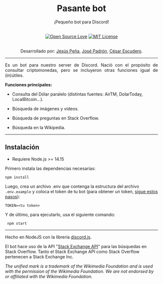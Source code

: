 # <div align="center">Pasante bot</div> 
<div align="center">¡Pequeño bot para Discord!</div><br>

<div align="center">

[![Open Source Love](https://badges.frapsoft.com/os/v1/open-source.svg?v=103)](https://github.com/ellerbrock/open-source-badges/)
[![MIT License](https://badges.frapsoft.com/os/mit/mit.svg?v=103)](https://github.com/ellerbrock/open-source-badges/)

<br>Desarrollado por: [Jesús Peña](https://github.com/JGPenaB), [José Padrón](https://github.com/josevenezuelapadron), [César Escudero](https://github.com/cedaesca).
</div>

--------

<p style="text-align:justify;">Es un bot para nuestro server de Discord. Nació con el propósito de consultar criptomonedas, pero se incluyeron otras funciones igual de (in)útiles.</p>

**Funciones principales:**

* Consulta del Dólar paralelo (distintas fuentes: AirTM, DolarToday, LocalBitcoin...).

* Búsqueda de imágenes y vídeos.

* Búsqueda de preguntas en Stack Overflow.

* Búsqueda en la Wikipedia.

--------

## Instalación

* Requiere Node.js >= 14.15

Primero instala las dependencias necesarias:

```
npm install
```

Luego, crea un archivo .env que contenga la estructura del archivo `.env.example` y coloca el token de tu bot (para obtener un token, [sigue estos pasos](https://github.com/Chikachi/DiscordIntegration/wiki/How-to-get-a-token-and-channel-ID-for-Discord)):
```
TOKEN=<tu token>
```

Y de último, para ejecutarlo, usa el siguiente comando:

```
 npm start
```

--------

Hecho en NodeJS con la librería [discord.js](https://github.com/discordjs/discord.js/).

El bot hace uso de la API "[Stack Exchange API](https://api.stackexchange.com/docs)" para las búsquedas en Stack Overflow. Tanto el Stack Exchange API como Stack Overflow pertenecen a Stack Exchange Inc.

*The unified mark is a trademark of the Wikimedia Foundation and is used with the permission of the Wikimedia Foundation. We are not endorsed by or affiliated with the Wikimedia Foundation.*
